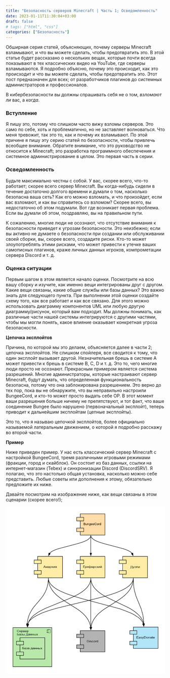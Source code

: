 ```yaml
---
title: "Безопасность серверов Minecraft | Часть 1; Осведомленность"
date: 2023-01-11T11:30:04+03:00
draft: false
# tags: ["html", "css"]
categories: ["Безопасность"]
---
```


Обширная серия статей, объясняющих, почему серверы Minecraft взламывают, и что вы можете сделать, чтобы предотвратить это. В этой статье будет рассказано о нескольких вещах, которые почти всегда показывают в тех классических видео на YouTube, где серверы взламываются. Я подробно объясню, почему это происходит, как это происходит и что вы можете сделать, чтобы предотвратить это. Этот пост предназначен для всех; от разработчиков плагинов до системных администраторов и профессионалов.

В кибербезопасности вы должны спрашивать себя не о том, _взломают ли_ вас, а _когда_.

### Вступление
Я пишу это, потому что слишком часто вижу взломы серверов. Это само по себе, хоть и проблематично, но не заставляет волноваться. Что меня тревожит, так это то, как и почему их взламывают. По этой причине я пишу эту серию статей по безопасности, чтобы привлечь всеобщее внимание. Обратите внимание, что это руководство не относится к Minecraft; это разработка программного обеспечения и системное администрирование в целом. Это первая часть в серии.

### Осведомленность
Будьте максимально честны с собой. У вас, скорее всего, что-то работает; скорее всего сервер Minecraft. Вы когда-нибудь сидели в течение достаточно долгого времени и думали о том, насколько безопасна ваша сеть? Как его можно взломать, и что произойдет, если вас взломают, и как вы справитесь со взломом? Скорее всего, вы недостаточно об этом подумали. Вот где возникает первая проблема. Если вы думали об этом, поздравляю, вы на правильном пути.

К сожалению, многие люди не осознают, что отсутствие внимания к безопасности приведет к угрозам безопасности. Это неизбежно; если вы активно не думаете о безопасности при создании или обслуживании своей сборки, вы, скорее всего, создадите риски. Кто-то может злоупотреблять этими рисками, что может привести к утечке ваших самописных плагинов, краже личных данных игроков, компрометации сервера Discord и т. д.

### Оценка ситуации
Первым шагом в этом является начало оценки. Посмотрите на всю вашу сборку и изучите, как именно вещи интегрированы друг с другом. Какие вещи связаны, какие общие службы или базы данных? Это важно знать для следующего пункта. При выполнении этой оценки создайте схему того, как все работает и как все связано. Для этого можно использовать диаграмму компонентов UML или любую другую диаграмму/рисунок, который вам подходит. Мы должны понимать, как различные части нашей системы интегрируются с другими частями, чтобы мы могли понять, какое влияние оказывает конкретная угроза безопасности.

**Цепочка эксплойтов**

Причина, по которой мы это делаем, объясняется далее в части 2; цепочка эксплойтов. Не слишком спойлеря, все сводится к тому, что один эксплойт вызывает другой. Незначительная брешь в системе A может привести к брешь в системе B, C, D и т. д. Это то, чего многие люди просто не осознают. Прекрасным примером является система разрешений. Многие администраторы, которые настраивают сервер Minecraft, будут думать, что определенная функциональность безопасна, потому что она заблокирована разрешением. Это верно до тех пор, пока вы не обнаружите, что вы неправильно настроили BungeeCord, и кто-то может просто выдать себе OP. В этот момент ваши разрешения больше ничему не препятствуют, и тот факт, что ваше соединение Bungee было нарушено (первоначальный эксплойт), теперь приводит к дальнейшим эксплойтам (цепные эксплойты).

Это то, что я называю цепочкой эксплойтов, более официально называемой латеральным движением, о которой я подробно расскажу во второй части.

**Пример**

Ниже приведен пример. У нас есть классический сервер Minecraft с настройкой BungeeCord, тремя различными игровыми режимами (фракции, город и скайблок). Он состоит из баз данных, ссылки на интернет-магазин (Tebex) и синхронизации Discord (DiscordSRV). Я полагаю, что это настолько общая установка, насколько можно себе представить. Любые советы или дополнения к этому, обязательно предложите их ниже.

Давайте посмотрим на изображение ниже, как вещи связаны в этом сценарии (скорее всего!);

![](static/img/sg1-01.png)